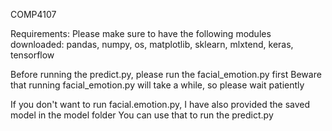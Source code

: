 COMP4107

Requirements:
Please make sure to have the following modules downloaded:
pandas, numpy, os, matplotlib, sklearn, mlxtend, keras, tensorflow

Before running the predict.py, please run the facial_emotion.py first
Beware that running facial_emotion.py will take a while, so please wait patiently

If you don't want to run facial.emotion.py, I have also provided the saved model in the model folder
You can use that to run the predict.py